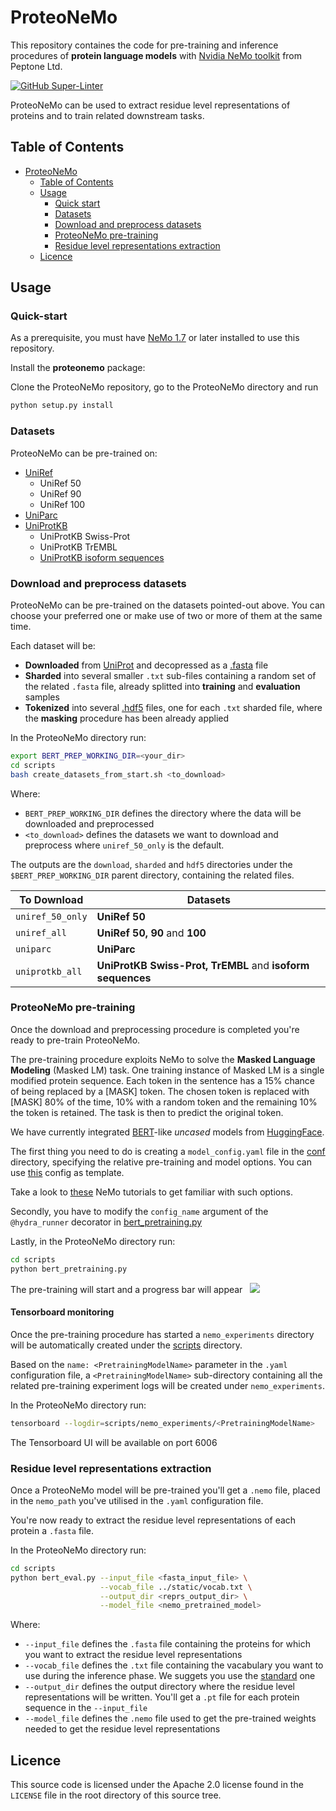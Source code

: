 # ProteoNeMo
This repository containes the code for pre-training and inference procedures of **protein language models** with [Nvidia NeMo toolkit](https://docs.nvidia.com/deeplearning/nemo/user-guide/docs/en/stable/starthere/intro.html) from Peptone Ltd.

[![GitHub Super-Linter](https://github.com/peptoneltd/ProteoNeMo/workflows/Lint%20Code%20Base/badge.svg)](https://github.com/marketplace/actions/super-linter)

ProteoNeMo can be used to extract residue level representations of proteins and to train related downstream tasks.

## Table of Contents

- [ProteoNeMo](#proteonemo)
  - [Table of Contents](#table-of-contents)
  - [Usage](#usage)
    - [Quick start](#quick-start)
    - [Datasets](#datasets)
    - [Download and preprocess datasets](#download-and-preprocess-datasets)
    - [ProteoNeMo pre-training](#proteonemo-pre-training)
    - [Residue level representations extraction](#residue-level-representations-extraction)
  - [Licence](#licence)

## Usage

### Quick-start

As a prerequisite, you must have [NeMo 1.7](https://github.com/NVIDIA/NeMo) or later installed to use this repository.

Install the **proteonemo** package:

Clone the ProteoNeMo repository, go to the ProteoNeMo directory and run

```bash
python setup.py install
```

### Datasets

ProteoNeMo can be pre-trained on:
* [UniRef](https://www.uniprot.org/uniref/)
  * UniRef 50
  * UniRef 90
  * UniRef 100
* [UniParc](https://www.uniprot.org/uniparc/)  
* [UniProtKB](https://www.uniprot.org/uniprot/)
  * UniProtKB Swiss-Prot
  * UniProtKB TrEMBL
  * [UniProtKB isoform sequences](https://www.uniprot.org/help/canonical_and_isoforms)

### Download and preprocess datasets

ProteoNeMo can be pre-trained on the datasets pointed-out above. You can choose your preferred one or make use of two or more of them at the same time.

Each dataset will be:
* **Downloaded** from [UniProt](https://www.uniprot.org/) and decopressed as a [.fasta](https://en.wikipedia.org/wiki/FASTA_format) file
* **Sharded** into several smaller `.txt` sub-files containing a random set of the related `.fasta` file, already splitted into **training** and **evaluation** samples
* **Tokenized** into several [.hdf5](https://en.wikipedia.org/wiki/Hierarchical_Data_Format) files, one for each `.txt` sharded file, where the **masking** procedure has been already applied

In the ProteoNeMo directory run:
```bash
export BERT_PREP_WORKING_DIR=<your_dir>
cd scripts
bash create_datasets_from_start.sh <to_download> 
```

Where:

- `BERT_PREP_WORKING_DIR` defines the directory where the data will be downloaded and preprocessed
- `<to_download>` defines the datasets we want to download and preprocess where `uniref_50_only` is the default. 

The outputs are the `download`, `sharded` and `hdf5` directories under the `$BERT_PREP_WORKING_DIR` parent directory, containing the related files.

| To Download | Datasets |
|-------------|----------|
| `uniref_50_only` | **UniRef 50** |
| `uniref_all`| **UniRef 50, 90** and **100** |
| `uniparc`| **UniParc** |
| `uniprotkb_all`| **UniProtKB Swiss-Prot, TrEMBL** and  **isoform sequences** |

### ProteoNeMo pre-training

Once the download and preprocessing procedure is completed you're ready to pre-train ProteoNeMo.

The pre-training procedure exploits NeMo to solve the **Masked Language Modeling** (Masked LM) task. One training instance of Masked LM is a single modified protein sequence. Each token in the sentence has a 15% chance of being replaced by a [MASK] token. The chosen token is replaced with [MASK] 80% of the time, 10% with a random token and the remaining 10% the token is retained. The task is then to predict the original token.

We have currently integrated [BERT](https://arxiv.org/abs/1810.04805)-like *uncased* models from [HuggingFace](https://huggingface.co/).

The first thing you need to do is creating a `model_config.yaml` file in the [conf](conf) directory, specifying the relative pre-training and model options. You can use [this](conf/bert_pretrained_from_preprocessed_config.yaml) config as template. 

Take a look to [these](https://github.com/NVIDIA/NeMo/tree/main/tutorials) NeMo tutorials to get familiar with such options.

Secondly, you have to modify the `config_name` argument of the `@hydra_runner` decorator in [bert_pretraining.py](scripts/bert_pretraining.py)

Lastly, in the ProteoNeMo directory run:
```bash
cd scripts
python bert_pretraining.py 
```

The pre-training will start and a progress bar will appear &nbsp; ![](https://us-central1-progress-markdown.cloudfunctions.net/progress/50)

#### Tensorboard monitoring

Once the pre-training procedure has started a `nemo_experiments` directory will be automatically created under the [scripts](scripts) directory. 

Based on the `name: <PretrainingModelName>` parameter in the `.yaml` configuration file, a `<PretrainingModelName>` sub-directory containing all the related pre-training experiment logs will be created under `nemo_experiments`.

In the ProteoNeMo directory run: 
```bash
tensorboard --logdir=scripts/nemo_experiments/<PretrainingModelName> 
```

The Tensorboard UI will be available on port 6006

### Residue level representations extraction

Once a ProteoNeMo model will be pre-trained you'll get a `.nemo` file, placed in the `nemo_path` you've utilised in the `.yaml` configuration file.

You're now ready to extract the residue level representations of each protein a `.fasta` file.

In the ProteoNeMo directory run:
```bash
cd scripts
python bert_eval.py --input_file <fasta_input_file> \
                    --vocab_file ../static/vocab.txt \
                    --output_dir <reprs_output_dir> \
                    --model_file <nemo_pretrained_model>
```

Where:

- `--input_file` defines the `.fasta` file containing the proteins for which you want to extract the residue level representations
- `--vocab_file` defines the `.txt` file containing the vacabulary you want to use during the inference phase. We suggets you use the [standard](static/vocab.txt) one
- `--output_dir` defines the output directory where the residue level representations will be written. You'll get a `.pt` file for each protein sequence in the `--input_file` 
- `--model_file` defines the `.nemo` file used to get the pre-trained weights needed to get the residue level representations

## Licence

This source code is licensed under the Apache 2.0 license found in the `LICENSE` file in the root directory of this source tree.
